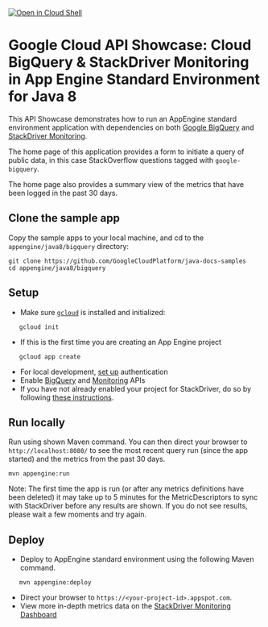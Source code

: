 <a href="https://console.cloud.google.com/cloudshell/open?git_repo=https://github.com/GoogleCloudPlatform/java-docs-samples&page=editor&open_in_editor=appengine/java8/bigquery/README.md">
<img alt="Open in Cloud Shell" src ="http://gstatic.com/cloudssh/images/open-btn.png"></a>

# Google Cloud API Showcase: Cloud BigQuery & StackDriver Monitoring in App Engine Standard Environment for Java 8

This API Showcase demonstrates how to run an AppEngine standard environment application with dependencies on both 
[Google BigQuery][bigquery] and [StackDriver Monitoring][stackdriver].

[bigquery]: https://cloud.google.com/bigquery/docs
[stackdriver]: https://cloud.google.com/monitoring/docs

The home page of this application provides a form to initiate a query of public data, in this case StackOverflow
questions tagged with `google-bigquery`.

The home page also provides a summary view of the metrics that have been logged in the past 30 days.

## Clone the sample app

Copy the sample apps to your local machine, and cd to the `appengine/java8/bigquery` directory:

```
git clone https://github.com/GoogleCloudPlatform/java-docs-samples
cd appengine/java8/bigquery
```

## Setup

- Make sure [`gcloud`](https://cloud.google.com/sdk/docs/) is installed and initialized:
```
   gcloud init
```
- If this is the first time you are creating an App Engine project
```
   gcloud app create
```
- For local development, [set up][set-up] authentication
- Enable [BigQuery][bigquery-api] and [Monitoring][monitoring-api] APIs
- If you have not already enabled your project for StackDriver, do so by following [these instructions][stackdriver-setup].
  
[set-up]: https://cloud.google.com/docs/authentication/getting-started
[bigquery-api]: https://console.cloud.google.com/launcher/details/google/bigquery-json.googleapis.com
[monitoring-api]: https://console.cloud.google.com/launcher/details/google/monitoring.googleapis.com
[stackdriver-setup]: https://cloud.google.com/monitoring/accounts/tiers#not-enabled

## Run locally
Run using shown Maven command. You can then direct your browser to `http://localhost:8080/` to see the most recent query
run (since the app started) and the metrics from the past 30 days.

```
mvn appengine:run
```

Note: The first time the app is run (or after any metrics definitions have been deleted) it may take up to 5 minutes for
the MetricDescriptors to sync with StackDriver before any results are shown. If you do not see results, please wait a
few moments and try again.

## Deploy

- Deploy to AppEngine standard environment using the following Maven command.
```
   mvn appengine:deploy
```
- Direct your browser to `https://<your-project-id>.appspot.com`.
- View more in-depth metrics data on the [StackDriver Monitoring Dashboard][dashboard]

[dashboard]: https://pantheon.corp.google.com/monitoring

